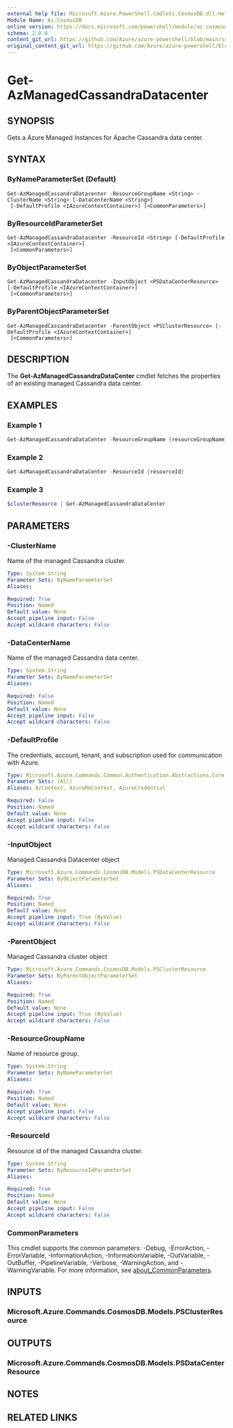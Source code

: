 ```yaml
---
external help file: Microsoft.Azure.PowerShell.Cmdlets.CosmosDB.dll-Help.xml
Module Name: Az.CosmosDB
online version: https://docs.microsoft.com/powershell/module/az.cosmosdb/get-azmanagedcassandradatacenter
schema: 2.0.0
content_git_url: https://github.com/Azure/azure-powershell/blob/main/src/CosmosDB/CosmosDB/help/Get-AzManagedCassandraDataCenter.md
original_content_git_url: https://github.com/Azure/azure-powershell/blob/main/src/CosmosDB/CosmosDB/help/Get-AzManagedCassandraDataCenter.md
---
```


# Get-AzManagedCassandraDatacenter

## SYNOPSIS
Gets a Azure Managed Instances for Apache Cassandra data center.

## SYNTAX

### ByNameParameterSet (Default)
```
Get-AzManagedCassandraDatacenter -ResourceGroupName <String> -ClusterName <String> [-DataCenterName <String>]
 [-DefaultProfile <IAzureContextContainer>] [<CommonParameters>]
```

### ByResourceIdParameterSet
```
Get-AzManagedCassandraDatacenter -ResourceId <String> [-DefaultProfile <IAzureContextContainer>]
 [<CommonParameters>]
```

### ByObjectParameterSet
```
Get-AzManagedCassandraDatacenter -InputObject <PSDataCenterResource> [-DefaultProfile <IAzureContextContainer>]
 [<CommonParameters>]
```

### ByParentObjectParameterSet
```
Get-AzManagedCassandraDatacenter -ParentObject <PSClusterResource> [-DefaultProfile <IAzureContextContainer>]
 [<CommonParameters>]
```

## DESCRIPTION
The **Get-AzManagedCassandraDataCenter** cmdlet fetches the properties of an existing managed Cassandra data center.

## EXAMPLES

### Example 1
```powershell
Get-AzManagedCassandraDataCenter -ResourceGroupName {resourceGroupName} -ClusterName {clusterName} -DataCenterName {dataCenterName}
```

### Example 2
```powershell
Get-AzManagedCassandraDataCenter -ResourceId {resourceId}
```

### Example 3
```powershell
$clusterResource | Get-AzManagedCassandraDataCenter
```

## PARAMETERS

### -ClusterName
Name of the managed Cassandra cluster.

```yaml
Type: System.String
Parameter Sets: ByNameParameterSet
Aliases:

Required: True
Position: Named
Default value: None
Accept pipeline input: False
Accept wildcard characters: False
```

### -DataCenterName
Name of the managed Cassandra data center.

```yaml
Type: System.String
Parameter Sets: ByNameParameterSet
Aliases:

Required: False
Position: Named
Default value: None
Accept pipeline input: False
Accept wildcard characters: False
```

### -DefaultProfile
The credentials, account, tenant, and subscription used for communication with Azure.

```yaml
Type: Microsoft.Azure.Commands.Common.Authentication.Abstractions.Core.IAzureContextContainer
Parameter Sets: (All)
Aliases: AzContext, AzureRmContext, AzureCredential

Required: False
Position: Named
Default value: None
Accept pipeline input: False
Accept wildcard characters: False
```

### -InputObject
Managed Cassandra Datacenter object

```yaml
Type: Microsoft.Azure.Commands.CosmosDB.Models.PSDataCenterResource
Parameter Sets: ByObjectParameterSet
Aliases:

Required: True
Position: Named
Default value: None
Accept pipeline input: True (ByValue)
Accept wildcard characters: False
```

### -ParentObject
Managed Cassandra cluster object

```yaml
Type: Microsoft.Azure.Commands.CosmosDB.Models.PSClusterResource
Parameter Sets: ByParentObjectParameterSet
Aliases:

Required: True
Position: Named
Default value: None
Accept pipeline input: True (ByValue)
Accept wildcard characters: False
```

### -ResourceGroupName
Name of resource group.

```yaml
Type: System.String
Parameter Sets: ByNameParameterSet
Aliases:

Required: True
Position: Named
Default value: None
Accept pipeline input: False
Accept wildcard characters: False
```

### -ResourceId
Resource id of the managed Cassandra cluster.

```yaml
Type: System.String
Parameter Sets: ByResourceIdParameterSet
Aliases:

Required: True
Position: Named
Default value: None
Accept pipeline input: False
Accept wildcard characters: False
```

### CommonParameters
This cmdlet supports the common parameters: -Debug, -ErrorAction, -ErrorVariable, -InformationAction, -InformationVariable, -OutVariable, -OutBuffer, -PipelineVariable, -Verbose, -WarningAction, and -WarningVariable. For more information, see [about_CommonParameters](http://go.microsoft.com/fwlink/?LinkID=113216).

## INPUTS

### Microsoft.Azure.Commands.CosmosDB.Models.PSClusterResource

## OUTPUTS

### Microsoft.Azure.Commands.CosmosDB.Models.PSDataCenterResource

## NOTES

## RELATED LINKS
